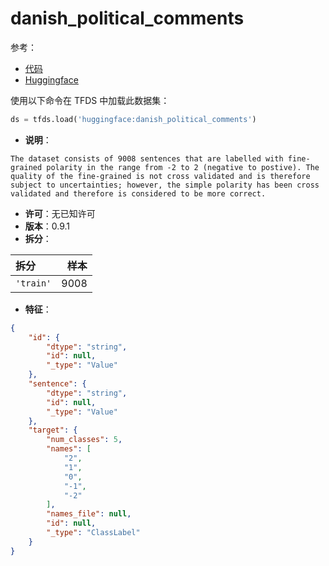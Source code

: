 # danish_political_comments

参考：

- [代码](https://github.com/huggingface/datasets/blob/master/datasets/danish_political_comments)
- [Huggingface](https://huggingface.co/datasets/danish_political_comments)

使用以下命令在 TFDS 中加载此数据集：

```python
ds = tfds.load('huggingface:danish_political_comments')
```

- **说明**：

```
The dataset consists of 9008 sentences that are labelled with fine-grained polarity in the range from -2 to 2 (negative to postive). The quality of the fine-grained is not cross validated and is therefore subject to uncertainties; however, the simple polarity has been cross validated and therefore is considered to be more correct.
```

- **许可**：无已知许可
- **版本**：0.9.1
- **拆分**：

拆分 | 样本
:-- | --:
`'train'` | 9008

- **特征**：

```json
{
    "id": {
        "dtype": "string",
        "id": null,
        "_type": "Value"
    },
    "sentence": {
        "dtype": "string",
        "id": null,
        "_type": "Value"
    },
    "target": {
        "num_classes": 5,
        "names": [
            "2",
            "1",
            "0",
            "-1",
            "-2"
        ],
        "names_file": null,
        "id": null,
        "_type": "ClassLabel"
    }
}
```
